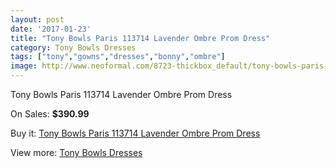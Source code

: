 ```yaml
---
layout: post
date: '2017-01-23'
title: "Tony Bowls Paris 113714 Lavender Ombre Prom Dress"
category: Tony Bowls Dresses
tags: ["tony","gowns","dresses","bonny","ombre"]
image: http://www.neoformal.com/8723-thickbox_default/tony-bowls-paris-113714-lavender-ombre-prom-dress.jpg
---
```

Tony Bowls Paris 113714 Lavender Ombre Prom Dress

On Sales: **$390.99**
<a href="https://www.neoformal.com/en/tony-bowls-dresses/3073-tony-bowls-paris-113714-lavender-ombre-prom-dress.html"><amp-img layout="responsive" width="600" height="600" src="//www.neoformal.com/8723-thickbox_default/tony-bowls-paris-113714-lavender-ombre-prom-dress.jpg" alt="Tony Bowls Paris 113714 Lavender Ombre Prom Dress 0" /></a>
<a href="https://www.neoformal.com/en/tony-bowls-dresses/3073-tony-bowls-paris-113714-lavender-ombre-prom-dress.html"><amp-img layout="responsive" width="600" height="600" src="//www.neoformal.com/8726-thickbox_default/tony-bowls-paris-113714-lavender-ombre-prom-dress.jpg" alt="Tony Bowls Paris 113714 Lavender Ombre Prom Dress 1" /></a>
<a href="https://www.neoformal.com/en/tony-bowls-dresses/3073-tony-bowls-paris-113714-lavender-ombre-prom-dress.html"><amp-img layout="responsive" width="600" height="600" src="//www.neoformal.com/8725-thickbox_default/tony-bowls-paris-113714-lavender-ombre-prom-dress.jpg" alt="Tony Bowls Paris 113714 Lavender Ombre Prom Dress 2" /></a>
<a href="https://www.neoformal.com/en/tony-bowls-dresses/3073-tony-bowls-paris-113714-lavender-ombre-prom-dress.html"><amp-img layout="responsive" width="600" height="600" src="//www.neoformal.com/8724-thickbox_default/tony-bowls-paris-113714-lavender-ombre-prom-dress.jpg" alt="Tony Bowls Paris 113714 Lavender Ombre Prom Dress 3" /></a>

Buy it: [Tony Bowls Paris 113714 Lavender Ombre Prom Dress](https://www.neoformal.com/en/tony-bowls-dresses/3073-tony-bowls-paris-113714-lavender-ombre-prom-dress.html "Tony Bowls Paris 113714 Lavender Ombre Prom Dress")

View more: [Tony Bowls Dresses](https://www.neoformal.com/en/33-tony-bowls-dresses "Tony Bowls Dresses")